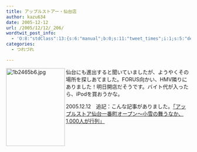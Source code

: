 ```yaml
---
title: アップルストアー・仙台店
author: kazu634
date: 2005-12-12
url: /2005/12/12/_206/
wordtwit_post_info:
  - 'O:8:"stdClass":13:{s:6:"manual";b:0;s:11:"tweet_times";i:1;s:5:"delay";i:0;s:7:"enabled";i:1;s:10:"separation";s:2:"60";s:7:"version";s:3:"3.7";s:14:"tweet_template";b:0;s:6:"status";i:2;s:6:"result";a:0:{}s:13:"tweet_counter";i:2;s:13:"tweet_log_ids";a:1:{i:0;i:2219;}s:9:"hash_tags";a:0:{}s:8:"accounts";a:1:{i:0;s:7:"kazu634";}}'
categories:
  - つれづれ

---
```

<div class="section">
<p>
<a href="http://image.blog.livedoor.jp/simoom634/imgs/1/b/1b2465b6.jpg" onclick="__gaTracker('send', 'event', 'outbound-article', 'http://image.blog.livedoor.jp/simoom634/imgs/1/b/1b2465b6.jpg', '');" target="_blank"><img width="160" align="left" alt="1b2465b6.jpg" src="http://image.blog.livedoor.jp/simoom634/imgs/1/b/1b2465b6-s.jpg" height="213" border="0" class="pict" /></a>
</p>
  
<p>
    仙台にも進出すると聞いていましたが、ようやくその場所を探しあてました。FORUS向かい、HMV隣りにありました！明日開店だそうです。バイト代が入ったら、iPodを買おうかな。
</p>
  
<p>
    2005.12.12　追記：こんな記事がありました。<a href="http://pc.watch.impress.co.jp/docs/2005/1210/apple.htm" onclick="__gaTracker('send', 'event', 'outbound-article', 'http://pc.watch.impress.co.jp/docs/2005/1210/apple.htm', '「アップルストア仙台一番町オープン～小雪の舞うなか、1,000人が行列」');" target="blank">「アップルストア仙台一番町オープン～小雪の舞うなか、1,000人が行列」</a>
</p>
</div>